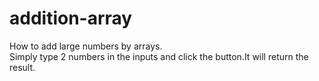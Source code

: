 # addition-array
How to add large numbers by arrays.<br />
Simply type 2 numbers in the inputs and click the button.It will return the result.
